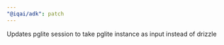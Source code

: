 ```yaml
---
"@iqai/adk": patch
---
```


Updates pglite session to take pglite instance as input instead of drizzle
